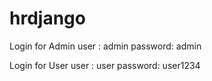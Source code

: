# hrdjango

Login for Admin
user    : admin
password: admin

Login for User
user    : user
password: user1234
